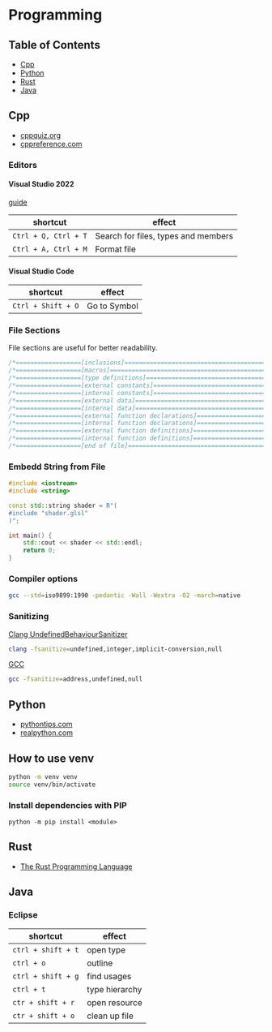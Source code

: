 # Programming

## Table of Contents

- [Cpp](#cpp)
- [Python](#python)
- [Rust](#rust)
- [Java](#java)

## Cpp

- [cppquiz.org](https://cppquiz.org)
- [cppreference.com](https://en.cppreference.com/w/)

### Editors

#### Visual Studio 2022

[guide](https://docs.microsoft.com/en-us/visualstudio/ide/navigating-code?source=recommendations&view=vs-2022)

| shortcut             | effect                              |
| -------------------- | ----------------------------------- |
| `Ctrl + Q, Ctrl + T` | Search for files, types and members |
| `Ctrl + A, Ctrl + M` | Format file                         |

#### Visual Studio Code

| shortcut           | effect       |
| ------------------ | ------------ |
| `Ctrl + Shift + O` | Go to Symbol |

### File Sections

File sections are useful for better readability.

```c
/*==================[inclusions]============================================*/
/*==================[macros]================================================*/
/*==================[type definitions]======================================*/
/*==================[external constants]====================================*/
/*==================[internal constants]====================================*/
/*==================[external data]=========================================*/
/*==================[internal data]=========================================*/
/*==================[external function declarations]========================*/
/*==================[internal function declarations]========================*/
/*==================[external function definitions]=========================*/
/*==================[internal function definitions]=========================*/
/*==================[end of file]===========================================*/
```

### Embedd String from File

```cpp
#include <iostream>
#include <string>

const std::string shader = R"(
#include "shader.glsl"
)";

int main() {
    std::cout << shader << std::endl;
    return 0;
}
```

### Compiler options

```bash
gcc --std=iso9899:1990 -pedantic -Wall -Wextra -O2 -march=native
```

### Sanitizing

[Clang UndefinedBehaviourSanitizer](https://clang.llvm.org/docs/UndefinedBehaviorSanitizer.html)

```bash
clang -fsanitize=undefined,integer,implicit-conversion,null
```

[GCC](https://gcc.gnu.org/onlinedocs/gcc/Instrumentation-Options.html)

```bash
gcc -fsanitize=address,undefined,null
```

## Python

- [pythontips.com](https://book.pythontips.com/)
- [realpython.com](https://realpython.com/)

## How to use venv

```bash
python -m venv venv
source venv/bin/activate
```


### Install dependencies with PIP

`python -m pip install <module>`

## Rust

- [The Rust Programming Language](https://doc.rust-lang.org/book/)

## Java

### Eclipse

| shortcut           | effect         |
| ------------------ | -------------- |
| `ctrl + shift + t` | open type      |
| `ctrl + o`         | outline        |
| `ctrl + shift + g` | find usages    |
| `ctrl + t`         | type hierarchy |
| `ctr + shift + r`  | open resource  |
| `ctr + shift + o`  | clean up file  |
